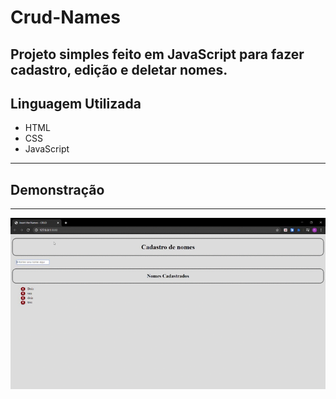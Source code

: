 # Crud-Names
 Projeto simples feito em JavaScript para fazer cadastro, edição e deletar nomes.
 ---
 ## Linguagem Utilizada
 * HTML
 * CSS
 * JavaScript
 ---
 ## Demonstração
 ---
 ![Crud-Names](./Crud-names.gif)
